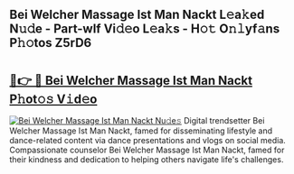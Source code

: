 ## Bei Welcher Massage Ist Man Nackt L𝚎a𝚔ed N𝚞𝚍e - Part-wIf Vi𝚍𝚎o L𝚎a𝚔s - H𝚘𝚝 O𝚗𝚕yf𝚊ns P𝚑𝚘tos Z5rD6

# <h2><a href="http://kf2vdy0.oniu.top/?m=Bei+Welcher+Massage+Ist+Man+Nackt">🔗👉 🔴 Bei Welcher Massage Ist Man Nackt P𝚑ot𝚘𝚜 V𝚒d𝚎o</a></h2>

[![Bei Welcher Massage Ist Man Nackt Nu𝚍e𝚜](https://i.imgur.com/0qMVB7G.gif)](http://kf2vdy0.oniu.top/?m=Bei+Welcher+Massage+Ist+Man+Nackt)
Digital trendsetter Bei Welcher Massage Ist Man Nackt, famed for disseminating lifestyle and dance-related content via dance presentations and vlogs on social media. Compassionate counselor Bei Welcher Massage Ist Man Nackt, famed for their kindness and dedication to helping others navigate life's challenges.  
